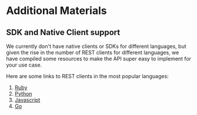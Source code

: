 # Additional Materials

## SDK and Native Client support
We currently don't have native clients or SDKs for different languages, but given the 
rise in the number of REST clients for different languages, we have compiled some 
resources to make the API super easy to implement for your use case.

Here are some links to REST clients in the most popular languages:

1. [Ruby](https://github.com/rest-client/rest-client)
2. [Python](http://docs.python-requests.org/en/master/)
3. [Javascript](https://github.com/cujojs/rest)
4. [Go](https://github.com/dghubble/sling)
